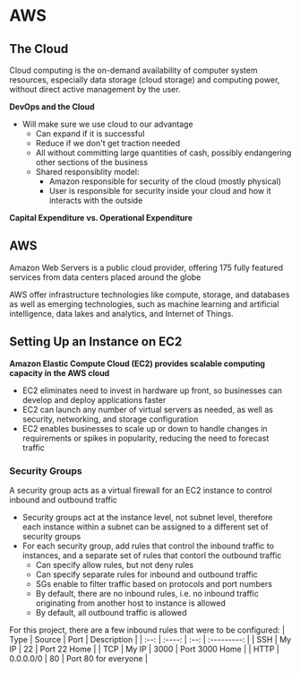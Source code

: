 # AWS

## The Cloud

Cloud computing is the on-demand availability of computer system resources, especially data storage (cloud storage) and computing power, without direct active management by the user.

**DevOps and the Cloud**

- Will make sure we use cloud to our advantage
	- Can expand if it is successful
	- Reduce if we don't get traction needed
	- All without committing large quantities of cash, possibly endangering other sections of the business
	- Shared responsiblity model: 
		- Amazon responsible for security of the cloud (mostly physical)
		- User is responsible for security inside your cloud and how it interacts with the outside

**Capital Expenditure vs. Operational Expenditure**

## AWS

Amazon Web Servers is a public cloud provider, offering 175 fully featured services from data centers placed around the globe

AWS offer infrastructure technologies like compute, storage, and databases as well as emerging technologies, such as machine learning and artificial intelligence, data lakes and analytics, and Internet of Things.

## Setting Up an Instance on EC2

**Amazon Elastic Compute Cloud (EC2) provides scalable computing capacity in the AWS cloud**

- EC2 eliminates need to invest in hardware up front, so businesses can develop and deploy applications faster
- EC2 can launch any number of virtual servers as needed, as well as security, networking, and storage configuration
- EC2 enables businesses to scale up or down to handle changes in requirements or spikes in popularity, reducing the need to forecast traffic

### Security Groups

A security group acts as a virtual firewall for an EC2 instance to control inbound and outbound traffic
- Security groups act at the instance level, not subnet level, therefore each instance within a subnet can be assigned to a different set of security groups
- For each security group, add rules that control the inbound traffic to instances, and a separate set of rules that contorl the outbound traffic
	- Can specify allow rules, but not deny rules
	- Can specify separate rules for inbound and outbound traffic
	- SGs enable to filter traffic based on protocols and port numbers
	- By default, there are no inbound rules, i.e. no inbound traffic originating from another host to instance is allowed
	- By default, all outbound traffic is allowed

For this project, there are a few inbound rules that were to be configured:
| Type | Source | Port | Description |
| :--: | :----: | :--: | :---------: |
| SSH | My IP | 22 | Port 22 Home |
| TCP | My IP | 3000 | Port 3000 Home |
| HTTP | 0.0.0.0/0 | 80 | Port 80 for everyone |


